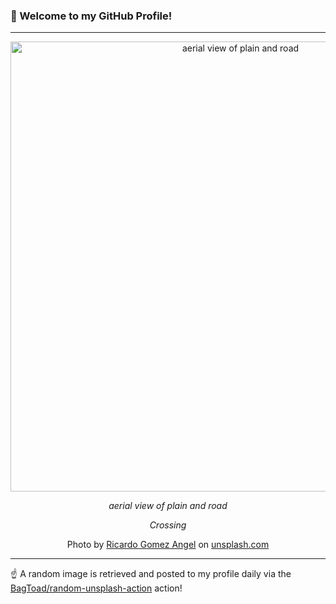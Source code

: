 ### 👋 Welcome to my GitHub Profile!

----

<div align="center">
  <img width="720" src="https://images.unsplash.com/photo-1488354028423-039ac1e23357?crop=entropy&cs=tinysrgb&fit=max&fm=jpg&ixid=M3w1NTI0OTR8MHwxfHJhbmRvbXx8fHx8fHx8fDE3NTU1ODQxMjZ8&ixlib=rb-4.1.0&q=80&w=1080" alt="aerial view of plain and road">
  
  <em>aerial view of plain and road</em>
  
  <em>Crossing</em>
  
  Photo by [Ricardo Gomez Angel](https://www.rgaleria.com) on [unsplash.com](https://unsplash.com/)
</div>

----

☝️ A random image is retrieved and posted to my profile daily via the [BagToad/random-unsplash-action](https://github.com/BagToad/random-unsplash-action) action!

